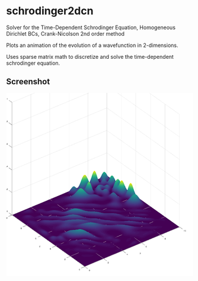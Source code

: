 # schrodinger2dcn
Solver for the Time-Dependent Schrodinger Equation, Homogeneous Dirichlet BCs, Crank-Nicolson 2nd order method

Plots an animation of the evolution of a wavefunction in 2-dimensions.

Uses sparse matrix math to discretize and solve the time-dependent schrodinger equation.

## Screenshot

![Screenshot](/images/screenshot.png)
